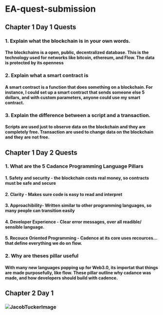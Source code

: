 # EA-quest-submission
## Chapter 1 Day 1 Quests
### 1. Explain what the blockchain is in your own words.
#### The blockchains is a open, public, decentralized database. This is the technology used for networks like bitcoin, ethereum, and Flow. The data is protected by its openness
### 2. Explain what a smart contract is
#### A smart contract is a function that does something on a blockchain. For instance, I could set up a smart contract that sends someone else 5 dollars, and with custom parameters, anyone could use my smart contract.
### 3. Explain the difference between a script and a transaction.
#### Scripts are used just to observe data on the blockchain and they are completely free. Transaction are used to change data on the blockchain and they are not free.
## Chapter 1 Day 2 Quests
### 1. What are the 5 Cadance Programming Language Pillars
#### 1. Safety and security - the blockchain costs real money, so contracts must be safe and secure
#### 2. Clarity - Makes sure code is easy to read and interpret
#### 3. Approachibility- Written similar to other programming languages, so many people can transition easily
#### 4. Developer Experience - Clear error messages, over all readible/ sensible language.
#### 5. Recouce Oriented Programming - Cadence at its core uses recources... that define everything we do on flow. 
### 2. Why are theses pillar useful
#### With many new languages popping up for Web3.0, its importat that things are made purposefully, like flow. These pillar outline why cadance was made, and how developers should build with cadence.
## Chapter 2 Day 1
### ![JacobTuckerImage](httpfengwengcheng.png)
